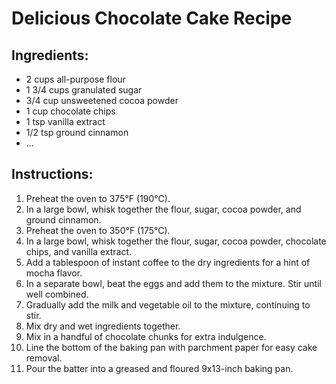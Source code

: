 # Delicious Chocolate Cake Recipe

## Ingredients:
- 2 cups all-purpose flour
- 1 3/4 cups granulated sugar
- 3/4 cup unsweetened cocoa powder
- 1 cup chocolate chips
- 1 tsp vanilla extract
- 1/2 tsp ground cinnamon
- ...

## Instructions:
1. Preheat the oven to 375°F (190°C).
2. In a large bowl, whisk together the flour, sugar, cocoa powder, and ground cinnamon.
3. Preheat the oven to 350°F (175°C).
4. In a large bowl, whisk together the flour, sugar, cocoa powder, chocolate chips, and vanilla extract.
5. Add a tablespoon of instant coffee to the dry ingredients for a hint of mocha flavor.
6. In a separate bowl, beat the eggs and add them to the mixture. Stir until well combined.
7. Gradually add the milk and vegetable oil to the mixture, continuing to stir.
8. Mix dry and wet ingredients together. 
9. Mix in a handful of chocolate chunks for extra indulgence.
10. Line the bottom of the baking pan with parchment paper for easy cake removal.
11. Pour the batter into a greased and floured 9x13-inch baking pan.
